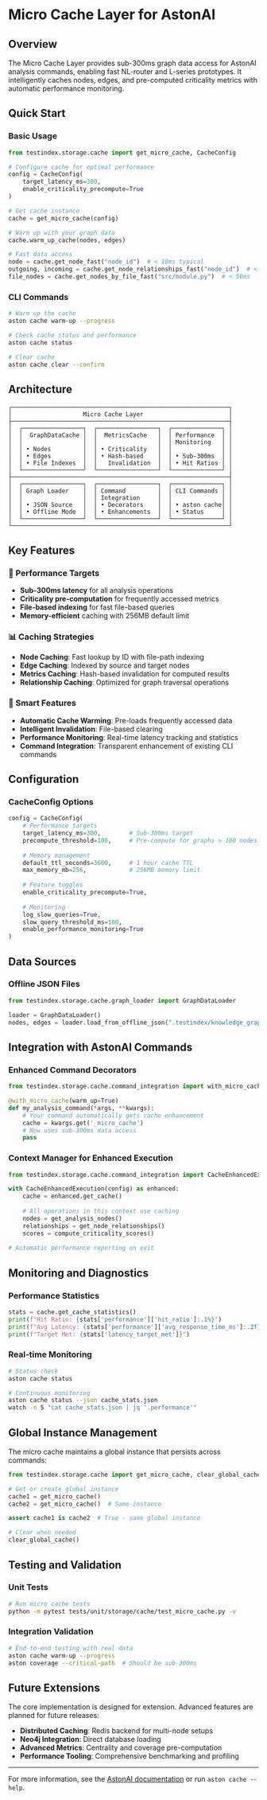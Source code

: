 # Micro Cache Layer for AstonAI

## Overview

The Micro Cache Layer provides sub-300ms graph data access for AstonAI analysis commands, enabling fast NL-router and L-series prototypes. It intelligently caches nodes, edges, and pre-computed criticality metrics with automatic performance monitoring.

## Quick Start

### Basic Usage

```python
from testindex.storage.cache import get_micro_cache, CacheConfig

# Configure cache for optimal performance
config = CacheConfig(
    target_latency_ms=300,
    enable_criticality_precompute=True
)

# Get cache instance
cache = get_micro_cache(config)

# Warm up with your graph data
cache.warm_up_cache(nodes, edges)

# Fast data access
node = cache.get_node_fast("node_id")  # < 10ms typical
outgoing, incoming = cache.get_node_relationships_fast("node_id")  # < 50ms
file_nodes = cache.get_nodes_by_file_fast("src/module.py")  # < 50ms
```

### CLI Commands

```bash
# Warm up the cache
aston cache warm-up --progress

# Check cache status and performance
aston cache status

# Clear cache
aston cache clear --confirm
```

## Architecture

```
┌─────────────────────────────────────────────────────────────┐
│                    Micro Cache Layer                        │
├─────────────────────────────────────────────────────────────┤
│  ┌─────────────────┐  ┌─────────────────┐  ┌──────────────┐ │
│  │  GraphDataCache │  │  MetricsCache   │  │ Performance  │ │
│  │                 │  │                 │  │ Monitoring   │ │
│  │ • Nodes         │  │ • Criticality   │  │              │ │
│  │ • Edges         │  │ • Hash-based    │  │ • Sub-300ms  │ │
│  │ • File Indexes  │  │   Invalidation  │  │ • Hit Ratios │ │
│  └─────────────────┘  └─────────────────┘  └──────────────┘ │
├─────────────────────────────────────────────────────────────┤
│  ┌─────────────────┐  ┌─────────────────┐  ┌──────────────┐ │
│  │ Graph Loader    │  │ Command         │  │ CLI Commands │ │
│  │                 │  │ Integration     │  │              │ │
│  │ • JSON Source   │  │ • Decorators    │  │ • aston cache│ │
│  │ • Offline Mode  │  │ • Enhancements  │  │ • Status     │ │
│  └─────────────────┘  └─────────────────┘  └──────────────┘ │
└─────────────────────────────────────────────────────────────┘
```

## Key Features

### 🚀 Performance Targets
- **Sub-300ms latency** for all analysis operations
- **Criticality pre-computation** for frequently accessed metrics
- **File-based indexing** for fast file-based queries
- **Memory-efficient** caching with 256MB default limit

### 📊 Caching Strategies
- **Node Caching**: Fast lookup by ID with file-path indexing
- **Edge Caching**: Indexed by source and target nodes
- **Metrics Caching**: Hash-based invalidation for computed results
- **Relationship Caching**: Optimized for graph traversal operations

### 🔧 Smart Features
- **Automatic Cache Warming**: Pre-loads frequently accessed data
- **Intelligent Invalidation**: File-based clearing
- **Performance Monitoring**: Real-time latency tracking and statistics
- **Command Integration**: Transparent enhancement of existing CLI commands

## Configuration

### CacheConfig Options

```python
config = CacheConfig(
    # Performance targets
    target_latency_ms=300,        # Sub-300ms target
    precompute_threshold=100,     # Pre-compute for graphs > 100 nodes
    
    # Memory management
    default_ttl_seconds=3600,     # 1 hour cache TTL
    max_memory_mb=256,            # 256MB memory limit
    
    # Feature toggles
    enable_criticality_precompute=True,
    
    # Monitoring
    log_slow_queries=True,
    slow_query_threshold_ms=100,
    enable_performance_monitoring=True
)
```

## Data Sources

### Offline JSON Files
```python
from testindex.storage.cache.graph_loader import GraphDataLoader

loader = GraphDataLoader()
nodes, edges = loader.load_from_offline_json(".testindex/knowledge_graph")
```

## Integration with AstonAI Commands

### Enhanced Command Decorators
```python
from testindex.storage.cache.command_integration import with_micro_cache

@with_micro_cache(warm_up=True)
def my_analysis_command(*args, **kwargs):
    # Your command automatically gets cache enhancement
    cache = kwargs.get('_micro_cache')
    # Now uses sub-300ms data access
    pass
```

### Context Manager for Enhanced Execution
```python
from testindex.storage.cache.command_integration import CacheEnhancedExecution

with CacheEnhancedExecution(config) as enhanced:
    cache = enhanced.get_cache()
    
    # All operations in this context use caching
    nodes = get_analysis_nodes()
    relationships = get_node_relationships()
    scores = compute_criticality_scores()
    
# Automatic performance reporting on exit
```

## Monitoring and Diagnostics

### Performance Statistics
```python
stats = cache.get_cache_statistics()
print(f"Hit Ratio: {stats['performance']['hit_ratio']:.1%}")
print(f"Avg Latency: {stats['performance']['avg_response_time_ms']:.2f}ms")
print(f"Target Met: {stats['latency_target_met']}")
```

### Real-time Monitoring
```bash
# Status check
aston cache status

# Continuous monitoring
aston cache status --json cache_stats.json
watch -n 5 "cat cache_stats.json | jq '.performance'"
```

## Global Instance Management

The micro cache maintains a global instance that persists across commands:

```python
from testindex.storage.cache import get_micro_cache, clear_global_cache

# Get or create global instance
cache1 = get_micro_cache()
cache2 = get_micro_cache()  # Same instance

assert cache1 is cache2  # True - same global instance

# Clear when needed
clear_global_cache()
```

## Testing and Validation

### Unit Tests
```bash
# Run micro cache tests
python -m pytest tests/unit/storage/cache/test_micro_cache.py -v
```

### Integration Validation
```bash
# End-to-end testing with real data
aston cache warm-up --progress
aston coverage --critical-path  # Should be sub-300ms
```

## Future Extensions

The core implementation is designed for extension. Advanced features are planned for future releases:

- **Distributed Caching**: Redis backend for multi-node setups
- **Neo4j Integration**: Direct database loading
- **Advanced Metrics**: Centrality and coverage pre-computation
- **Performance Tooling**: Comprehensive benchmarking and profiling

---

For more information, see the [AstonAI documentation](../../../README.md) or run `aston cache --help`. 